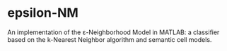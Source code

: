 # epsilon-NM
An implementation of the ε-Neighborhood Model in MATLAB: a classifier based on the k-Nearest Neighbor algorithm and semantic cell models.
